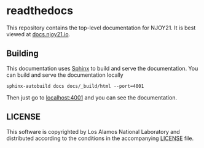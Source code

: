 # readthedocs
This repository contains the top-level documentation for NJOY21. It is best viewed at [docs.njoy21.io](https://docs.njoy21.io).

## Building
This documentation uses [Sphinx](https://sphinx-doc.org) to build and serve the documentation. You can build and serve the documentation locally

```console
sphinx-autobuild docs docs/_build/html --port=4001
```
Then just go to [localhost:4001](localhost:4001) and you can see the documentation.

## LICENSE
This software is copyrighted by Los Alamos National Laboratory and distributed according to the conditions in the accompanying [LICENSE](LICENSE) file.
